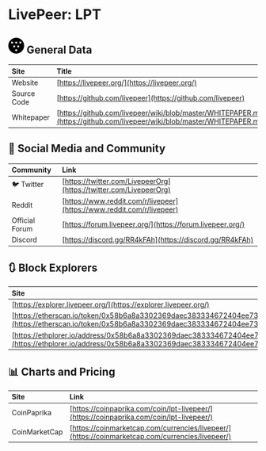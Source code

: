 # LivePeer: LPT

## ![](../../.gitbook/assets/lpt.png) General Data

| Site | Title |
| :--- | :--- |
| Website | [https://livepeer.org/](https://livepeer.org/) |
| Source Code | [https://github.com/livepeer](https://github.com/livepeer) |
| Whitepaper | [https://github.com/livepeer/wiki/blob/master/WHITEPAPER.md](https://github.com/livepeer/wiki/blob/master/WHITEPAPER.md) |

## 🙋 Social Media and Community

| Community | Link |
| :--- | :--- |
| 🐦 Twitter | [https://twitter.com/LivepeerOrg](https://twitter.com/LivepeerOrg) |
| Reddit | [https://www.reddit.com/r/livepeer](https://www.reddit.com/r/livepeer) |
| Official Forum | [https://forum.livepeer.org/](https://forum.livepeer.org/) |
| Discord | [https://discord.gg/RR4kFAh](https://discord.gg/RR4kFAh) |

## 🔃 Block Explorers

| Site |
| :--- |
| [https://explorer.livepeer.org/](https://explorer.livepeer.org/) |
| [https://etherscan.io/token/0x58b6a8a3302369daec383334672404ee733ab239](https://etherscan.io/token/0x58b6a8a3302369daec383334672404ee733ab239) |
| [https://ethplorer.io/address/0x58b6a8a3302369daec383334672404ee733ab239](https://ethplorer.io/address/0x58b6a8a3302369daec383334672404ee733ab239) |

## 📊 Charts and Pricing

| Site | Link |
| :--- | :--- |
| CoinPaprika | [https://coinpaprika.com/coin/lpt-livepeer/](https://coinpaprika.com/coin/lpt-livepeer/) |
| CoinMarketCap | [https://coinmarketcap.com/currencies/livepeer/](https://coinmarketcap.com/currencies/livepeer/) |

